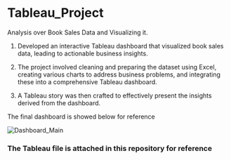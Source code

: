 # Tableau_Project
Analysis over Book Sales Data and Visualizing it.

1. Developed an interactive Tableau dashboard that visualized book sales data, leading to actionable business insights.
  
2. The project involved cleaning and preparing the dataset using Excel, creating various charts to address business problems, and integrating these into a comprehensive Tableau dashboard.

3. A Tableau story was then crafted to effectively present the insights derived from the dashboard.

The final dashboard is showed below for reference

![Dashboard_Main](https://github.com/user-attachments/assets/3c08b528-79cc-4091-87b3-69f8671589c3)

### The Tableau file is attached in this repository for reference
